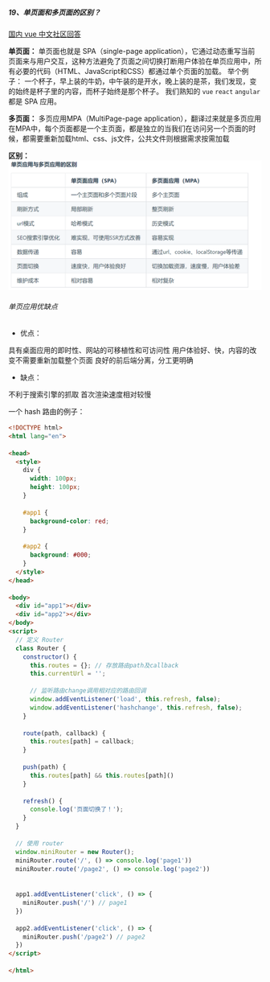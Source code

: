 ##### 19、单页面和多页面的区别？
[国内 vue 中文社区回答](https://vue3js.cn/interview/vue/spa.html#%E4%B8%89%E3%80%81%E5%AE%9E%E7%8E%B0%E4%B8%80%E4%B8%AAspa)

**单页面：**
单页面也就是 SPA（single-page application），它通过动态重写当前页面来与用户交互，这种方法避免了页面之间切换打断用户体验在单页应用中，所有必要的代码（HTML、JavaScript和CSS）都通过单个页面的加载。
举个例子：
一个杯子，早上装的牛奶，中午装的是开水，晚上装的是茶，我们发现，变的始终是杯子里的内容，而杯子始终是那个杯子。
我们熟知的 `vue` `react` `angular` 都是 SPA 应用。


**多页面：**
多页应用MPA（MultiPage-page application），翻译过来就是多页应用在MPA中，每个页面都是一个主页面，都是独立的当我们在访问另一个页面的时候，都需要重新加载html、css、js文件，公共文件则根据需求按需加载

**区别：**
![spa与mpa的区别](../../images/spa-mpa.png)


###### 单页应用优缺点
- 优点：

具有桌面应用的即时性、网站的可移植性和可访问性
用户体验好、快，内容的改变不需要重新加载整个页面
良好的前后端分离，分工更明确

- 缺点：

不利于搜索引擎的抓取
首次渲染速度相对较慢


一个 hash 路由的例子：
```html
<!DOCTYPE html>
<html lang="en">

<head>
  <style>
    div {
      width: 100px;
      height: 100px;
    }

    #app1 {
      background-color: red;
    }

    #app2 {
      background: #000;
    }
  </style>
</head>

<body>
  <div id="app1"></div>
  <div id="app2"></div>
</body>
<script>
  // 定义 Router  
  class Router {
    constructor() {
      this.routes = {}; // 存放路由path及callback  
      this.currentUrl = '';

      // 监听路由change调用相对应的路由回调  
      window.addEventListener('load', this.refresh, false);
      window.addEventListener('hashchange', this.refresh, false);
    }

    route(path, callback) {
      this.routes[path] = callback;
    }

    push(path) {
      this.routes[path] && this.routes[path]()
    }

    refresh() {
      console.log('页面切换了！');
    }
  }

  // 使用 router  
  window.miniRouter = new Router();
  miniRouter.route('/', () => console.log('page1'))
  miniRouter.route('/page2', () => console.log('page2'))


  app1.addEventListener('click', () => {
    miniRouter.push('/') // page1  
  })

  app2.addEventListener('click', () => {
    miniRouter.push('/page2') // page2  
  })
</script>

</html>
```